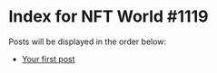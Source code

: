 # Index for NFT World #1119
Posts will be displayed in the order below:

- [Your first post](./001-first.md)

